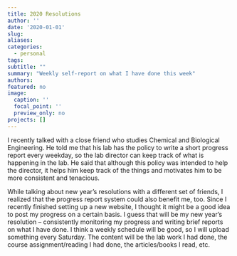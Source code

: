 ```yaml
---
title: 2020 Resolutions
author: ''
date: '2020-01-01'
slug:
aliases:
categories:
  - personal
tags:
subtitle: ""
summary: "Weekly self-report on what I have done this week"
authors:
featured: no
image:
  caption: ''
  focal_point: ''
  preview_only: no
projects: []
---
```

I recently talked with a close friend who studies Chemical and Biological Engineering. He told me that his lab has the policy to write a short progress report every weekday, so the lab director can keep track of what is happening in the lab. He said that although this policy was intended to help the director, it helps him keep track of the things and motivates him to be more consistent and tenacious.

While talking about new year’s resolutions with a different set of friends, I realized that the progress report system could also benefit me, too. Since I recently finished setting up a new website, I thought it might be a good idea to post my progress on a certain basis. I guess that will be my new year’s resolution – consistently monitoring my progress and writing brief reports on what I have done. I think a weekly schedule will be good, so I will upload something every Saturday. The content will be the lab work I had done, the course assignment/reading I had done, the articles/books I read, etc.
